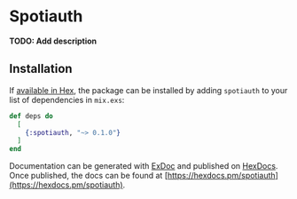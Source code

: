# Spotiauth

**TODO: Add description**

## Installation

If [available in Hex](https://hex.pm/docs/publish), the package can be installed
by adding `spotiauth` to your list of dependencies in `mix.exs`:

```elixir
def deps do
  [
    {:spotiauth, "~> 0.1.0"}
  ]
end
```

Documentation can be generated with [ExDoc](https://github.com/elixir-lang/ex_doc)
and published on [HexDocs](https://hexdocs.pm). Once published, the docs can
be found at [https://hexdocs.pm/spotiauth](https://hexdocs.pm/spotiauth).

